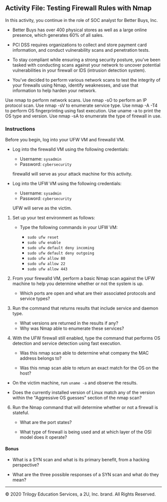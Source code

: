 ## Activity File: Testing Firewall Rules with Nmap

In this activity, you continue in the role of SOC analyst for Better Buys, Inc. 

- Better Buys has over 400 physical stores as well as a large online presence, which generates 60% of all sales.

- PCI DSS requires organizations to collect and store payment card information, and conduct vulnerability scans and penetration tests. 

- To stay compliant while ensuring a strong security posture, you’ve been tasked with conducting scans against your network to uncover potential vulnerabilities in your firewall or IDS (intrusion detection system). 

- You’ve decided to perform various network scans to test the integrity of your firewalls using Nmap, identify weaknesses, and use that information to help harden your network.

Use nmap to perform network scans.
Use nmap -sO to perform an IP protocol scan.
Use nmap -sV to enumerate service type.
Use nmap -A -T4 to perform OS fingerprinting using fast execution.
Use uname -a to print the OS type and version.
Use nmap -sA to enumerate the type of firewall in use.

### Instructions


Before you begin, log into your UFW VM and firewalld VM.

 - Log into the firewalld VM using the following credentials:

    - Username: `sysadmin`
    - Password: `cybersecurity`

    firewalld will serve as your attack machine for this activity.
 
 - Log into the UFW VM using the following credentials:

    - Username: `sysadmin`
    - Password: `cybersecurity`

    UFW will serve as the victim.

1. Set up your test environment as follows:
    
    - Type the following commands in your UFW VM:

        - `sudo ufw reset`
        - `sudo ufw enable`
        - `sudo ufw default deny incoming`
        - `sudo ufw default deny outgoing`
        - `sudo ufw allow 80`
        - `sudo ufw allow 22`
        - `sudo ufw allow 443`

2. From your firewalld VM, perform a basic Nmap scan against the UFW machine to help you determine whether or not the system is up. 
    - Which ports are open and what are their associated protocols and service types?


3. Run the command that returns results that include service and daemon type.

    - What versions are returned in the results if any?
    - Why was Nmap able to enumerate these services?

4. With the UFW firewall still enabled, type the command that performs OS detection and service detection using fast execution.

    - Was this nmap scan able to determine what company the MAC address belongs to?

    - Was this nmap scan able to return an exact match for the OS on the host?

  - On the victim machine, run `uname -a` and observe the results.

   - Does the currently installed version of Linux match any of the version within the "Aggressive OS guesses" section of the nmap scan?


6. Run the Nmap command that will determine whether or not a firewall is stateful. 

   - What are the port states?
   
   - What type of firewall is being used and at which layer of the OSI model does it operate?



#### Bonus

-  What is a SYN scan and what is its primary benefit, from a hacking perspective?

- What are the three possible responses of a SYN scan and what do they mean?


---
© 2020 Trilogy Education Services, a 2U, Inc. brand. All Rights Reserved.



